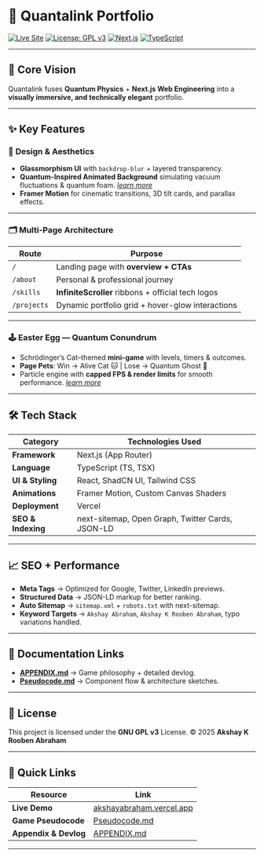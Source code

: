 # 🚀 Quantalink Portfolio

[![Live Site](https://img.shields.io/badge/Live%20Site-akshayabraham.vercel.app-brightgreen?style=for-the-badge&logo=vercel)](https://akshayabraham.vercel.app)
[![License: GPL v3](https://img.shields.io/badge/License-GPLv3-blue.svg?style=for-the-badge&logo=gnu)](https://www.gnu.org/licenses/gpl-3.0)
[![Next.js](https://img.shields.io/badge/Next.js-000000?style=for-the-badge&logo=nextdotjs&logoColor=white)](https://nextjs.org)
[![TypeScript](https://img.shields.io/badge/TypeScript-3178C6?style=for-the-badge&logo=typescript&logoColor=white)](https://www.typescriptlang.org)

---

## 🧠 **Core Vision**

Quantalink fuses **Quantum Physics** + **Next.js Web Engineering** into a
**visually immersive, and technically elegant** portfolio.

---

## ✨ **Key Features**

### 🎨 **Design & Aesthetics**

- **Glassmorphism UI** with `backdrop-blur` + layered transparency.
- **Quantum-Inspired Animated Background** simulating vacuum fluctuations & quantum foam. _[learn more](./APPENDIX.md#Background)_
- **Framer Motion** for cinematic transitions, 3D tilt cards, and parallax effects.

---

### 🗂 **Multi-Page Architecture**

| Route       | Purpose                                            |
| ----------- | -------------------------------------------------- |
| `/`         | Landing page with **overview + CTAs**              |
| `/about`    | Personal & professional journey                    |
| `/skills`   | **InfiniteScroller** ribbons + official tech logos |
| `/projects` | Dynamic portfolio grid + hover-glow interactions   |

---

### 🕹 **Easter Egg — Quantum Conundrum**

- Schrödinger’s Cat–themed **mini-game** with levels, timers & outcomes.
- **Page Pets**: Win → Alive Cat 🐱 | Lose → Quantum Ghost 👻
- Particle engine with **capped FPS & render limits** for smooth performance. _[learn more](./APPENDIX.md#-the-quantum-conundrum-mini-game)_

---

## 🛠 **Tech Stack**

| Category           | Technologies Used                                |
| ------------------ | ------------------------------------------------ |
| **Framework**      | Next.js (App Router)                             |
| **Language**       | TypeScript (TS, TSX)                             |
| **UI & Styling**   | React, ShadCN UI, Tailwind CSS                   |
| **Animations**     | Framer Motion, Custom Canvas Shaders             |
| **Deployment**     | Vercel                                           |
| **SEO & Indexing** | next-sitemap, Open Graph, Twitter Cards, JSON-LD |

---

## 📈 **SEO + Performance**

- **Meta Tags** → Optimized for Google, Twitter, LinkedIn previews.
- **Structured Data** → JSON-LD markup for better ranking.
- **Auto Sitemap** → `sitemap.xml` + `robots.txt` with next-sitemap.
- **Keyword Targets** → `Akshay Abraham`, `Akshay K Rooben Abraham`, typo variations handled.

---

## 📂 **Documentation Links**

- **[APPENDIX.md](./APPENDIX.md)** → Game philosophy + detailed devlog.
- **[Pseudocode.md](./pseudocode.md)** → Component flow & architecture sketches.

---

## 📜 **License**

This project is licensed under the **GNU GPL v3** License.
© 2025 **Akshay K Rooben Abraham**

---

## 🔗 **Quick Links**

| Resource              | Link                                                         |
| --------------------- | ------------------------------------------------------------ |
| **Live Demo**         | [akshayabraham.vercel.app](https://akshayabraham.vercel.app) |
| **Game Pseudocode**   | [Pseudocode.md](./pseudocode.md)                             |
| **Appendix & Devlog** | [APPENDIX.md](./APPENDIX.md)                                 |

---
